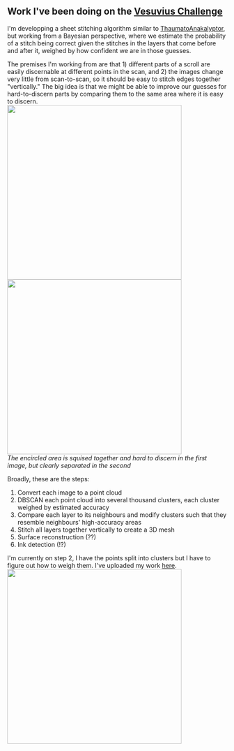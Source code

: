 ## Work I've been doing on the [Vesuvius Challenge]()

I'm developping a sheet stitching algorithm similar to [ThaumatoAnakalyptor](https://github.com/schillij95/ThaumatoAnakalyptor), but working from a Bayesian perspective, where we estimate the probability of a stitch being correct given the stitches in the layers that come before and after it, weighed by how confident we are in those guesses.

The premises I'm working from are that 1) different parts of a scroll are easily discernable at different points in the scan, and 2) the images change very little from scan-to-scan, so it should be easy to stitch edges together "vertically." The big idea is that we might be able to improve our guesses for hard-to-discern parts by comparing them to the same area where it is easy to discern. \
<img src="https://etiennedyer.github.io/assets/vesuvius/comparison1.png" width=400 height=400>
<img src="https://etiennedyer.github.io/assets/vesuvius/comparison2.png" width=400 height=400> \
*The encircled area is squised together and hard to discern in the first image, but clearly separated in the second*

Broadly, these are the steps:
1. Convert each image to a point cloud
2. DBSCAN each point cloud into several thousand clusters, each cluster weighed by estimated accuracy
3. Compare each layer to its neighbours and modify clusters such that they resemble neighbours' high-accuracy areas
4. Stitch all layers together vertically to create a 3D mesh
5. Surface reconstruction (??)
6. Ink detection (!?)

I'm currently on step 2, I have the points split into clusters but I have to figure out how to weigh them.
I've uploaded my work [here](segment.md).
<img src="https://etiennedyer.github.io/assets/vesuvius/dbscan.png" width=400 height=400>
